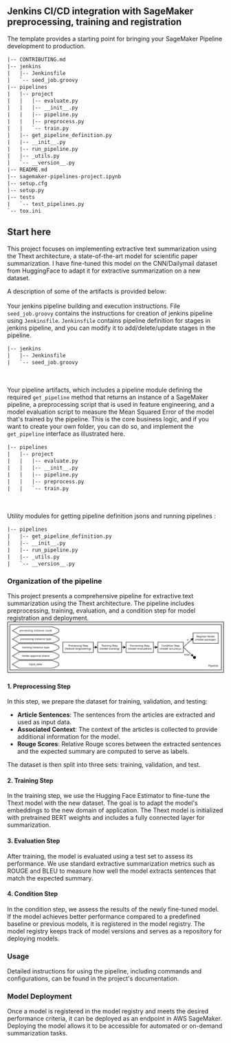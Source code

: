 ## Jenkins CI/CD integration with SageMaker preprocessing, training and registration  

The template provides a starting point for bringing your SageMaker Pipeline development to production.

```
|-- CONTRIBUTING.md
|-- jenkins
|   |-- Jenkinsfile
|   `-- seed_job.groovy
|-- pipelines
|   |-- project
|   |   |-- evaluate.py
|   |   |-- __init__.py
|   |   |-- pipeline.py
|   |   |-- preprocess.py
|   |   `-- train.py
|   |-- get_pipeline_definition.py
|   |-- __init__.py
|   |-- run_pipeline.py
|   |-- _utils.py
|   `-- __version__.py
|-- README.md
|-- sagemaker-pipelines-project.ipynb
|-- setup.cfg
|-- setup.py
|-- tests
|   `-- test_pipelines.py
`-- tox.ini
```

## Start here
This project focuses on implementing extractive text summarization using the Thext architecture, a state-of-the-art model for scientific paper summarization. I have fine-tuned this model on the CNN/Dailymail dataset from HuggingFace to adapt it for extractive summarization on a new dataset.

A description of some of the artifacts is provided below:
<br/><br/>
Your jenkins pipeline building and execution instructions. File `seed_job.groovy` contains the instructions for creation of jenkins pipeline using `Jenkinsfile`. `Jenkinsfile` contains pipeline definition for stages in jenkins pipeline, and you can modify it to add/delete/update stages in the pipeline. 

```
|-- jenkins
|   |-- Jenkinsfile
|   `-- seed_job.groovy
```

<br/><br/>
Your pipeline artifacts, which includes a pipeline module defining the required `get_pipeline` method that returns an instance of a SageMaker pipeline, a preprocessing script that is used in feature engineering, and a model evaluation script to measure the Mean Squared Error of the model that's trained by the pipeline. This is the core business logic, and if you want to create your own folder, you can do so, and implement the `get_pipeline` interface as illustrated here.

```
|-- pipelines
|   |-- project
|   |   |-- evaluate.py
|   |   |-- __init__.py
|   |   |-- pipeline.py
|   |   |-- preprocess.py
|   |   `-- train.py

```
<br/><br/>
Utility modules for getting pipeline definition jsons and running pipelines :

```
|-- pipelines
|   |-- get_pipeline_definition.py
|   |-- __init__.py
|   |-- run_pipeline.py
|   |-- _utils.py
|   `-- __version__.py
```
### Organization of the pipeline
This project presents a comprehensive pipeline for extractive text summarization using the Thext architecture. The pipeline includes preprocessing, training, evaluation, and a condition step for model registration and deployment.
![Pipeline Diagram](/img/pipeline-full.png)

#### 1. Preprocessing Step

In this step, we prepare the dataset for training, validation, and testing:

- **Article Sentences**: The sentences from the articles are extracted and used as input data.
- **Associated Context**: The context of the articles is collected to provide additional information for the model.
- **Rouge Scores**: Relative Rouge scores between the extracted sentences and the expected summary are computed to serve as labels.

The dataset is then split into three sets: training, validation, and test.

#### 2. Training Step

In the training step, we use the Hugging Face Estimator to fine-tune the Thext model with the new dataset. The goal is to adapt the model's embeddings to the new domain of application. The Thext model is initialized with pretrained BERT weights and includes a fully connected layer for summarization.

#### 3. Evaluation Step

After training, the model is evaluated using a test set to assess its performance. We use standard extractive summarization metrics such as ROUGE and BLEU to measure how well the model extracts sentences that match the expected summary.

#### 4. Condition Step

In the condition step, we assess the results of the newly fine-tuned model. If the model achieves better performance compared to a predefined baseline or previous models, it is registered in the model registry. The model registry keeps track of model versions and serves as a repository for deploying models.

### Usage

Detailed instructions for using the pipeline, including commands and configurations, can be found in the project's documentation.

### Model Deployment

Once a model is registered in the model registry and meets the desired performance criteria, it can be deployed as an endpoint in AWS SageMaker. Deploying the model allows it to be accessible for automated or on-demand summarization tasks.

